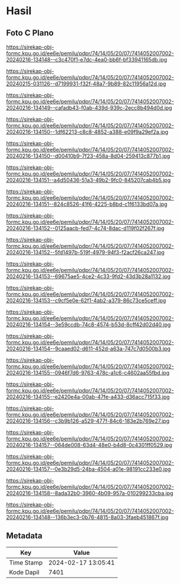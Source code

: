 # Hasil

## Foto C Plano

https://sirekap-obj-formc.kpu.go.id/ee6e/pemilu/pdpr/74/14/05/20/07/7414052007002-20240216-134148--c3c470f1-e7dc-4ea0-bb6f-bf33941165db.jpg

https://sirekap-obj-formc.kpu.go.id/ee6e/pemilu/pdpr/74/14/05/20/07/7414052007002-20240215-031126--d7199931-f32f-48a7-9b89-82c11956a12d.jpg

https://sirekap-obj-formc.kpu.go.id/ee6e/pemilu/pdpr/74/14/05/20/07/7414052007002-20240216-134149--cafadb43-f0ab-439d-939c-2ecc8b494d0d.jpg

https://sirekap-obj-formc.kpu.go.id/ee6e/pemilu/pdpr/74/14/05/20/07/7414052007002-20240216-134150--1df62213-c8c8-4852-a388-e09f9a29ef2a.jpg

https://sirekap-obj-formc.kpu.go.id/ee6e/pemilu/pdpr/74/14/05/20/07/7414052007002-20240216-134150--d00410b9-7f23-458a-8d04-259413c877b1.jpg

https://sirekap-obj-formc.kpu.go.id/ee6e/pemilu/pdpr/74/14/05/20/07/7414052007002-20240216-134151--a4d50436-51a3-49b2-9fc0-845207cab4b5.jpg

https://sirekap-obj-formc.kpu.go.id/ee6e/pemilu/pdpr/74/14/05/20/07/7414052007002-20240216-134151--824c8526-41f6-4225-b8bd-c1f6133bd07a.jpg

https://sirekap-obj-formc.kpu.go.id/ee6e/pemilu/pdpr/74/14/05/20/07/7414052007002-20240216-134152--0125aacb-fed7-4c74-8dac-d119f02f267f.jpg

https://sirekap-obj-formc.kpu.go.id/ee6e/pemilu/pdpr/74/14/05/20/07/7414052007002-20240216-134152--5fd1497b-519f-4979-94f3-f2acf26ca247.jpg

https://sirekap-obj-formc.kpu.go.id/ee6e/pemilu/pdpr/74/14/05/20/07/7414052007002-20240216-134153--69675ae5-4ce2-4c33-9fd2-43d3b28a1132.jpg

https://sirekap-obj-formc.kpu.go.id/ee6e/pemilu/pdpr/74/14/05/20/07/7414052007002-20240216-134153--c9cf5e0e-62f1-4ab2-a379-86c73ce5ceff.jpg

https://sirekap-obj-formc.kpu.go.id/ee6e/pemilu/pdpr/74/14/05/20/07/7414052007002-20240216-134154--3e59ccdb-74c8-4574-b53d-8cff42d02d40.jpg

https://sirekap-obj-formc.kpu.go.id/ee6e/pemilu/pdpr/74/14/05/20/07/7414052007002-20240216-134154--9caaed02-d611-452d-a63a-747c7d0500b3.jpg

https://sirekap-obj-formc.kpu.go.id/ee6e/pemilu/pdpr/74/14/05/20/07/7414052007002-20240216-134155--0946f7d6-9763-478c-a1c6-c4602aa55fbd.jpg

https://sirekap-obj-formc.kpu.go.id/ee6e/pemilu/pdpr/74/14/05/20/07/7414052007002-20240216-134155--e2420e4a-00ab-47fe-a433-d36acc715f33.jpg

https://sirekap-obj-formc.kpu.go.id/ee6e/pemilu/pdpr/74/14/05/20/07/7414052007002-20240216-134156--c3b9b126-a529-477f-84c6-183e2b769e27.jpg

https://sirekap-obj-formc.kpu.go.id/ee6e/pemilu/pdpr/74/14/05/20/07/7414052007002-20240216-134157--064de008-63d4-48e0-b4d8-0c4301ff0529.jpg

https://sirekap-obj-formc.kpu.go.id/ee6e/pemilu/pdpr/74/14/05/20/07/7414052007002-20240216-134157--0e3b29d5-24ba-4504-a01e-98191cc233e0.jpg

https://sirekap-obj-formc.kpu.go.id/ee6e/pemilu/pdpr/74/14/05/20/07/7414052007002-20240216-134158--8ada32b0-3960-4b09-957a-010299233cba.jpg

https://sirekap-obj-formc.kpu.go.id/ee6e/pemilu/pdpr/74/14/05/20/07/7414052007002-20240216-134148--136b3ec3-0b76-4815-8a03-3faeb451867f.jpg


## Metadata

| Key        | Value               |
| ---------- | ------------------- |
| Time Stamp | 2024-02-17 13:05:41 |
| Kode Dapil | 7401                |



